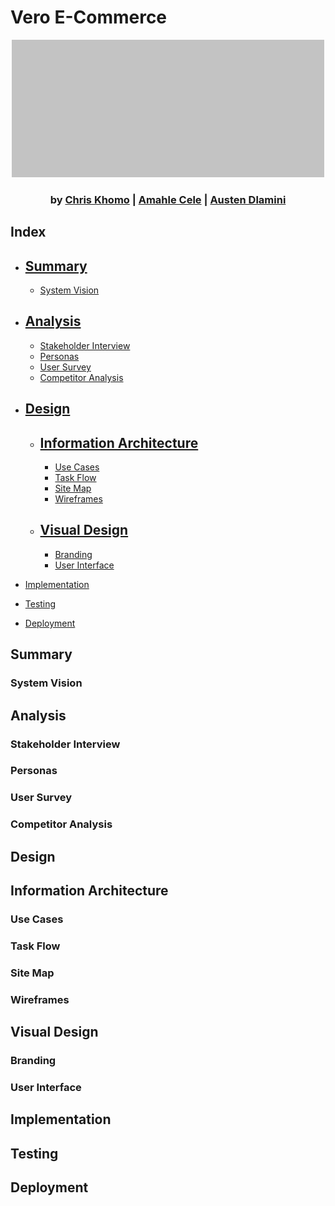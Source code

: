 # Vero E-Commerce

<div style="text-align: center">

![Vero Logo](./0.assets/graphics/logo.png)

### by [Chris Khomo](https://github.com/csKhomo) | [Amahle Cele](https://github.com/CypticNoOne) | [Austen Dlamini](https://github.com/SiroccoAustin)

</div>

## Index

- [Summary](#summary)
  -
  - [System Vision](#system-vision)

- [Analysis](#analysis)
  -
  - [Stakeholder Interview](#stakeholder-interview)
  - [Personas](#personas)
  - [User Survey](#user-survey)
  - [Competitor Analysis](#competitor-analysis)

- [Design](#design)
  -
  - [Information Architecture](#information-architecture)
    -
    - [Use Cases](#use-cases)
    - [Task Flow](#task-flow)
    - [Site Map](#site-map)
    - [Wireframes](#wireframes)
 
  - [Visual Design](#visual-design)
    -
    - [Branding](#branding)
    - [User Interface](#user-interface)
 

- [Implementation](#implementation)

- [Testing](#testing)

- [Deployment](#deployment)


## Summary

### System Vision

## Analysis

### Stakeholder Interview
### Personas
### User Survey
### Competitor Analysis

## Design

## Information Architecture

### Use Cases
### Task Flow
### Site Map
### Wireframes

## Visual Design

### Branding

### User Interface

## Implementation

## Testing

## Deployment
